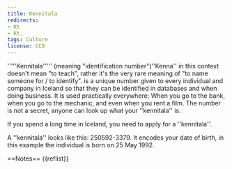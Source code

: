 ```yaml
---
title: Kennitala
redirects:
- Kt
- Kt.
tags: Culture
license: CC0
---
```


'''''Kennitala''''' (meaning "identification number")<ref>''Kenna'' in this context doesn't mean "to teach", rather it's the very rare meaning of "to name someone for / to identify".</ref> is a unique number given to every individual and company in Iceland so that they can be identified in databases and when doing business. It is used practically everywhere: When you go to the bank, when you go to the mechanic, and even when you rent a film. The number is not a secret, anyone can look up what your ''kennitala'' is.

If you spend a long time in Iceland, you need to apply for a ''kennitala''.

A ''kennitala'' looks like this: 250592-3379. It encodes your date of birth, in this example the individual is born on 25 May 1992.

==Notes==
{{reflist}}

